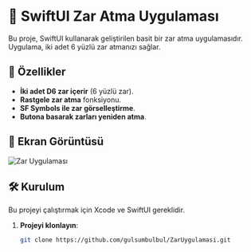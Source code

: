 # 🎲 SwiftUI Zar Atma Uygulaması

Bu proje, SwiftUI kullanarak geliştirilen basit bir zar atma uygulamasıdır. Uygulama, iki adet 6 yüzlü zar atmanızı sağlar.

## 🚀 Özellikler

- **İki adet D6 zar içerir** (6 yüzlü zar).
- **Rastgele zar atma** fonksiyonu.
- **SF Symbols ile zar görselleştirme**.
- **Butona basarak zarları yeniden atma**.

## 📸 Ekran Görüntüsü

![Zar Uygulaması](Screenshots:ZarUygulamasi.png)

## 🛠️ Kurulum

Bu projeyi çalıştırmak için Xcode ve SwiftUI gereklidir.

1. **Projeyi klonlayın**:
   ```sh
   git clone https://github.com/gulsumbulbul/ZarUygulamasi.git

